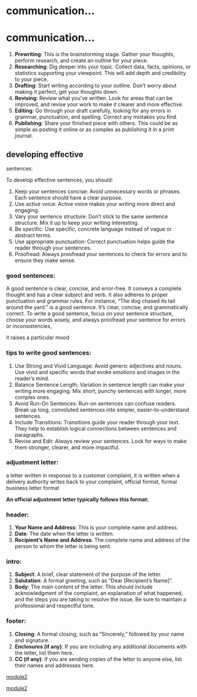 # communication…

# communication…

1. **Prewriting**: This is the brainstorming stage. Gather
your thoughts, perform research, and create an outline for your
piece.
2. **Researching**: Dig deeper into your topic. Collect
data, facts, opinions, or statistics supporting your viewpoint. This
will add depth and credibility to your piece.
3. **Drafting**: Start writing according to your outline.
Don’t worry about making it perfect, get your thoughts down.
4. **Revising**: Review what you’ve written. Look for
areas that can be improved, and revise your work to make it clearer and
more effective.
5. **Editing**: Go through your draft carefully, looking
for any errors in grammar, punctuation, and spelling. Correct any
mistakes you find.
6. **Publishing**: Share your finished piece with others.
This could be as simple as posting it online or as complex as publishing
it in a print journal.

## developing effective
sentences:

To develop effective sentences, you should:

1. Keep your sentences concise: Avoid unnecessary words or phrases.
Each sentence should have a clear purpose.
2. Use active voice: Active voice makes your writing more direct and
engaging.
3. Vary your sentence structure: Don’t stick to the same sentence
structure. Mix it up to keep your writing interesting.
4. Be specific: Use specific, concrete language instead of vague or
abstract terms.
5. Use appropriate punctuation: Correct punctuation helps guide the
reader through your sentences.
6. Proofread: Always proofread your sentences to check for errors and
to ensure they make sense.

### good sentences:

A good sentence is clear, concise, and error-free. It conveys a
complete thought and has a clear subject and verb. It also adheres to
proper punctuation and grammar rules. For instance, “The dog chased its
tail around the yard.” is a good sentence. It’s clear, concise, and
grammatically correct. To write a good sentence, focus on your sentence
structure, choose your words wisely, and always proofread your sentence
for errors or inconsistencies,

it raises a particular mood

### tips to write good sentences:

1. Use Strong and Vivid Language: Avoid generic adjectives and nouns.
Use vivid and specific words that evoke emotions and images in the
reader’s mind.
2. Balance Sentence Length: Variation in sentence length can make your
writing more engaging. Mix short, punchy sentences with longer, more
complex ones.
3. Avoid Run-On Sentences: Run-on sentences can confuse readers. Break
up long, convoluted sentences into simpler, easier-to-understand
sentences.
4. Include Transitions: Transitions guide your reader through your
text. They help to establish logical connections between sentences and
paragraphs.
5. Revise and Edit: Always review your sentences. Look for ways to make
them stronger, clearer, and more impactful.

### adjustment letter:

a letter written in response to a customer complaint, it is written
when a delivery authority writes back to your complaint, official
format, formal business letter format

**An official adjustment letter typically follows this
format:**

### header:

1. **Your Name and Address**: This is your complete name
and address.
2. **Date**: The date when the letter is written.
3. **Recipient’s Name and Address**: The complete name and
address of the person to whom the letter is being sent.

### intro:

1. **Subject**: A brief, clear statement of the purpose of
the letter.
2. **Salutation**: A formal greeting, such as “Dear
[Recipient’s Name]”.
3. **Body**: The main content of the letter. This should
include acknowledgment of the complaint, an explanation of what
happened, and the steps you are taking to resolve the issue. Be sure to
maintain a professional and respectful tone.

### footer:

1. **Closing**: A formal closing, such as “Sincerely,”
followed by your name and signature.
2. **Enclosures (if any)**: If you are including any
additional documents with the letter, list them here.
3. **CC (if any)**: If you are sending copies of the
letter to anyone else, list their names and addresses here.

[module2](communication%E2%80%A6%20f51b21b86e134cdba69d4e5fcf372562/module2%20811675529dd34e4caebdb673417d7ba3.md)

[module2](communication%E2%80%A6%20f51b21b86e134cdba69d4e5fcf372562/module2%20811675529dd34e4caebdb673417d7ba3.md)